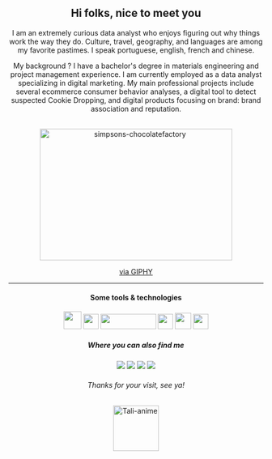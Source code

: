 <h2 align="center">Hi folks, nice to meet you</h2>

<p align="center"> I am an extremely curious data analyst who enjoys figuring out why things work the way they do. Culture, travel, geography, and languages are among my favorite pastimes. I speak portuguese, english, french and chinese.</p>

<p align="center">My background ? I have a bachelor's degree in materials engineering and project management experience. I am currently employed as a data analyst specializing in digital marketing. My main professional projects include several ecommerce consumer behavior analyses, a digital tool to detect suspected Cookie Dropping, and digital products focusing on brand: brand association and reputation. </p>
 

<div align="center" style="display: inline_block"><br>
  <img height="260" width="380" alt="simpsons-chocolatefactory" src="https://media.giphy.com/media/v1.Y2lkPTc5MGI3NjExbTUwNmk2cWxkYnUzZmY3MnRhendkM2x2aGx4amxocWI2N2l1ZHFtNCZlcD12MV9pbnRlcm5hbF9naWZfYnlfaWQmY3Q9Zw/citBl9yPwnUOs/giphy.gif">
  <p><a href="https://giphy.com/gifs/the-simpsons-computer-confused-citBl9yPwnUOs">via GIPHY</a></p>
</div>

<hr>
<h4 align="center"> Some tools & technologies</h4>
<div style="display: inline_block" align="center">
 <img width="35" src="https://cdn.jsdelivr.net/gh/devicons/devicon/icons/googlecloud/googlecloud-original.svg" />
 <img width="30" src="https://cdn-icons-png.flaticon.com/512/2772/2772128.png" />
 <img width="110" height="30" src="https://upload.wikimedia.org/wikipedia/commons/thumb/4/4c/Looker.svg/768px-Looker.svg.png" />
 <img width="30" src="https://upload.wikimedia.org/wikipedia/commons/thumb/c/cf/New_Power_BI_Logo.svg/630px-New_Power_BI_Logo.svg.png" />
 <img width="32" src="https://cdn.jsdelivr.net/gh/devicons/devicon/icons/python/python-original.svg" />
 <img width="30" src="https://cdn.jsdelivr.net/gh/devicons/devicon/icons/git/git-original.svg" />

</div>

<h5 align="center"> Where you can also find me </h5>

<div align="center"> 
  <a href = "mailto:cgstalita@gmail.com"><img src="https://img.shields.io/badge/Gmail-D14836?style=for-the-badge&logo=gmail&logoColor=white" target="_blank"></a>
  <a href="https://www.linkedin.com/in/talitacavalcantigs/" target="_blank"><img src="https://img.shields.io/badge/-LinkedIn-%230077B5?style=for-the-badge&logo=linkedin&logoColor=white" target="_blank"></a> 
  <a href = "https://medium.com/@cgstalita"><img src="https://img.shields.io/badge/Medium-12100E?style=for-the-badge&logo=medium&logoColor=white" target="_blank"></a>
  <a href = "https://www.behance.net/talitacgs"><img src="https://img.shields.io/badge/-Behance-blue?style=for-the-badge&logo=behance&logoColor=white" target="_blank"></a>
</div>

<h6 align="center"> Thanks for your visit, see ya!</h6>

<div align="center" style="display: inline_block">
  <img height="90" width="90" alt="Tali-anime" src="https://i.picasion.com/pic92/77976f886d251d95e946c8f40f658fcd.gif">
</div>
